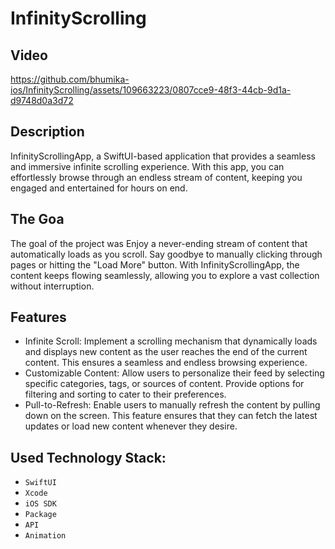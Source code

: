 # InfinityScrolling
## Video

https://github.com/bhumika-ios/InfinityScrolling/assets/109663223/0807cce9-48f3-44cb-9d1a-d9748d0a3d72

## Description 
InfinityScrollingApp, a SwiftUI-based application that provides a seamless and immersive infinite scrolling experience. With this app, you can effortlessly browse through an endless stream of content, keeping you engaged and entertained for hours on end.

## The Goa

The goal of the project was Enjoy a never-ending stream of content that automatically loads as you scroll. Say goodbye to manually clicking through pages or hitting the "Load More" button. With InfinityScrollingApp, the content keeps flowing seamlessly, allowing you to explore a vast collection without interruption.

## Features 
* Infinite Scroll: Implement a scrolling mechanism that dynamically loads and displays new content as the user reaches the end of the current content. This ensures a seamless and endless browsing experience.
* Customizable Content: Allow users to personalize their feed by selecting specific categories, tags, or sources of content. Provide options for filtering and sorting to cater to their preferences.
* Pull-to-Refresh: Enable users to manually refresh the content by pulling down on the screen. This feature ensures that they can fetch the latest updates or load new content whenever they desire.
## Used Technology Stack:

- `SwiftUI`
- `Xcode`
- `iOS SDK`
- `Package`
- `API`
- `Animation`


